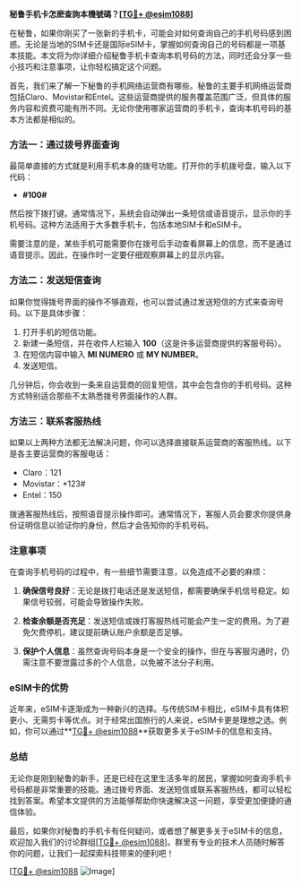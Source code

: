 **秘鲁手机卡怎麽查詢本機號碼？[[TG💪+ @esim1088](https://t.me/s/esim1088)]**

在秘鲁，如果你刚买了一张新的手机卡，可能会对如何查询自己的手机号码感到困惑。无论是当地的SIM卡还是国际eSIM卡，掌握如何查询自己的号码都是一项基本技能。本文将为你详细介绍秘鲁手机卡查询本机号码的方法，同时还会分享一些小技巧和注意事项，让你轻松搞定这个问题。

首先，我们来了解一下秘鲁的手机网络运营商有哪些。秘鲁的主要手机网络运营商包括Claro、Movistar和Entel。这些运营商提供的服务覆盖范围广泛，但具体的服务内容和资费可能有所不同。无论你使用哪家运营商的手机卡，查询本机号码的基本方法都是相似的。

### 方法一：通过拨号界面查询

最简单直接的方式就是利用手机本身的拨号功能。打开你的手机拨号盘，输入以下代码：

- **#100#**

然后按下拨打键。通常情况下，系统会自动弹出一条短信或语音提示，显示你的手机号码。这种方法适用于大多数手机卡，包括本地SIM卡和eSIM卡。

需要注意的是，某些手机可能需要你在拨号后手动查看屏幕上的信息，而不是通过语音提示。因此，在操作时一定要仔细观察屏幕上的显示内容。

### 方法二：发送短信查询

如果你觉得拨号界面的操作不够直观，也可以尝试通过发送短信的方式来查询号码。以下是具体步骤：

1. 打开手机的短信功能。
2. 新建一条短信，并在收件人栏输入 **100**（这是许多运营商提供的客服号码）。
3. 在短信内容中输入 **MI NUMERO** 或 **MY NUMBER**。
4. 发送短信。

几分钟后，你会收到一条来自运营商的回复短信，其中会包含你的手机号码。这种方式特别适合那些不太熟悉拨号界面操作的人群。

### 方法三：联系客服热线

如果以上两种方法都无法解决问题，你可以选择直接联系运营商的客服热线。以下是各主要运营商的客服电话：

- Claro：121
- Movistar：*123#
- Entel：150

拨通客服热线后，按照语音提示操作即可。通常情况下，客服人员会要求你提供身份证明信息以验证你的身份，然后才会告知你的手机号码。

### 注意事项

在查询手机号码的过程中，有一些细节需要注意，以免造成不必要的麻烦：

1. **确保信号良好**：无论是拨打电话还是发送短信，都需要确保手机信号稳定。如果信号较弱，可能会导致操作失败。
   
2. **检查余额是否充足**：发送短信或拨打客服热线可能会产生一定的费用。为了避免欠费停机，建议提前确认账户余额是否足够。

3. **保护个人信息**：虽然查询号码本身是一个安全的操作，但在与客服沟通时，仍需注意不要泄露过多的个人信息，以免被不法分子利用。

### eSIM卡的优势

近年来，eSIM卡逐渐成为一种新兴的选择。与传统SIM卡相比，eSIM卡具有体积更小、无需剪卡等优点。对于经常出国旅行的人来说，eSIM卡更是理想之选。例如，你可以通过**[TG💪+ @esim1088](https://t.me/s/esim1088)**获取更多关于eSIM卡的信息和支持。

### 总结

无论你是刚到秘鲁的新手，还是已经在这里生活多年的居民，掌握如何查询手机卡号码都是非常重要的技能。通过拨号界面、发送短信或联系客服热线，都可以轻松找到答案。希望本文提供的方法能够帮助你快速解决这一问题，享受更加便捷的通信体验。

最后，如果你对秘鲁的手机卡有任何疑问，或者想了解更多关于eSIM卡的信息，欢迎加入我们的讨论群组[[TG💪+ @esim1088](https://t.me/s/esim1088)]。群里有专业的技术人员随时解答你的问题，让我们一起探索科技带来的便利吧！

[[TG💪+ @esim1088](https://t.me/s/esim1088) ![Image](https://i.postimg.cc/4NQfJmqS/Snipaste-2025-05-13-00-14-12.png)]